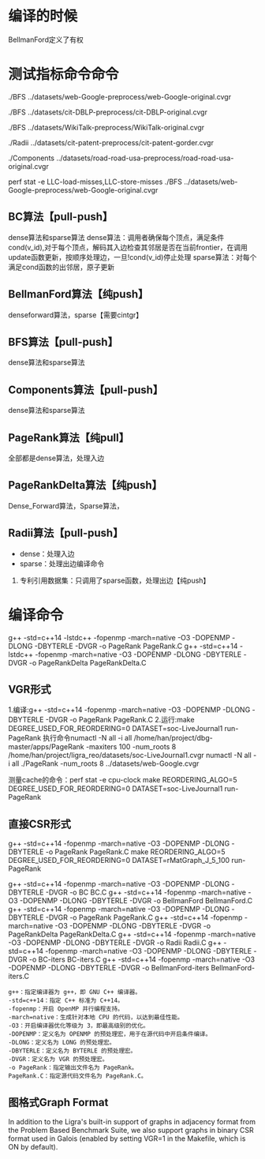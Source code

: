 # 编译的时候

BellmanFord定义了有权

# 测试指标命令命令

./BFS ../datasets/web-Google-preprocess/web-Google-original.cvgr

./BFS ../datasets/cit-DBLP-preprocess/cit-DBLP-original.cvgr

./BFS ../datasets/WikiTalk-preprocess/WikiTalk-original.cvgr

./Radii ../datasets/cit-patent-preprocess/cit-patent-gorder.cvgr

./Components ../datasets/road-road-usa-preprocess/road-road-usa-original.cvgr

perf stat -e LLC-load-misses,LLC-store-misses ./BFS ../datasets/web-Google-preprocess/web-Google-original.cvgr

## BC算法【pull-push】

dense算法和sparse算法
dense算法：调用者确保每个顶点，满足条件cond(v_id),对于每个顶点，解码其入边检查其邻居是否在当前frontier，在调用update函数更新，按顺序处理边，一旦!cond(v_id)停止处理
sparse算法：对每个满足cond函数的出邻居，原子更新

## BellmanFord算法【纯push】

denseforward算法，sparse【需要cintgr】

## BFS算法【pull-push】

dense算法和sparse算法

## Components算法【pull-push】

dense算法和sparse算法

## PageRank算法【纯pull】

全部都是dense算法，处理入边

## PageRankDelta算法【纯push】

Dense_Forward算法，Sparse算法，

## Radii算法【pull-push】

* dense：处理入边
* sparse：处理出边编译命令

1. 专利引用数据集：只调用了sparse函数，处理出边【纯push】

# 编译命令

g++ -std=c++14 -lstdc++ -fopenmp -march=native -O3 -DOPENMP -DLONG  -DBYTERLE    -DVGR  -o PageRank PageRank.C
g++ -std=c++14 -lstdc++ -fopenmp -march=native -O3 -DOPENMP -DLONG  -DBYTERLE    -DVGR  -o PageRankDelta PageRankDelta.C

## VGR形式

1.编译:g++ -std=c++14 -fopenmp -march=native -O3 -DOPENMP -DLONG  -DBYTERLE -DVGR  -o PageRank PageRank.C
2.运行:make  DEGREE_USED_FOR_REORDERING=0 DATASET=soc-LiveJournal1 run-PageRank
执行命令numactl -N all -i all  /home/han/project/dbg-master/apps/PageRank -maxiters 100  -num_roots 8 /home/han/project/ligra_reo/datasets/soc-LiveJournal1.cvgr
numactl -N all -i all ./PageRank -num_roots 8 ../datasets/web-Google.cvgr

测量cache的命令：perf stat -e cpu-clock make REORDERING_ALGO=5 DEGREE_USED_FOR_REORDERING=0 DATASET=soc-LiveJournal1 run-PageRank

## 直接CSR形式

g++ -std=c++14 -fopenmp -march=native -O3 -DOPENMP -DLONG -DBYTERLE -o PageRank PageRank.C
make REORDERING_ALGO=5 DEGREE_USED_FOR_REORDERING=0 DATASET=rMatGraph_J_5_100 run-PageRank

g++ -std=c++14 -fopenmp -march=native -O3 -DOPENMP -DLONG  -DBYTERLE    -DVGR  -o BC BC.C
g++ -std=c++14 -fopenmp -march=native -O3 -DOPENMP -DLONG  -DBYTERLE    -DVGR  -o BellmanFord BellmanFord.C
g++ -std=c++14 -fopenmp -march=native -O3 -DOPENMP -DLONG  -DBYTERLE    -DVGR  -o PageRank PageRank.C
g++ -std=c++14 -fopenmp -march=native -O3 -DOPENMP -DLONG  -DBYTERLE    -DVGR  -o PageRankDelta PageRankDelta.C
g++ -std=c++14 -fopenmp -march=native -O3 -DOPENMP -DLONG  -DBYTERLE    -DVGR  -o Radii Radii.C
g++ -std=c++14 -fopenmp -march=native -O3 -DOPENMP -DLONG  -DBYTERLE    -DVGR  -o BC-iters BC-iters.C
g++ -std=c++14 -fopenmp -march=native -O3 -DOPENMP -DLONG  -DBYTERLE    -DVGR  -o BellmanFord-iters BellmanFord-iters.C

    g++：指定编译器为 g++，即 GNU C++ 编译器。
    -std=c++14：指定 C++ 标准为 C++14。
    -fopenmp：开启 OpenMP 并行编程支持。
    -march=native：生成针对本地 CPU 的代码，以达到最佳性能。
    -O3：开启编译器优化等级为 3，即最高级别的优化。
    -DOPENMP：定义名为 OPENMP 的预处理宏，用于在源代码中开启条件编译。
    -DLONG：定义名为 LONG 的预处理宏。
    -DBYTERLE：定义名为 BYTERLE 的预处理宏。
    -DVGR：定义名为 VGR 的预处理宏。
    -o PageRank：指定输出文件名为 PageRank。
    PageRank.C：指定源代码文件名为 PageRank.C。

## 图格式Graph Format

In addition to the Ligra's built-in support of graphs in adjacency format from the Problem Based Benchmark Suite, we also support graphs in binary CSR format used in Galois (enabled by setting VGR=1 in the Makefile, which is ON by default).
